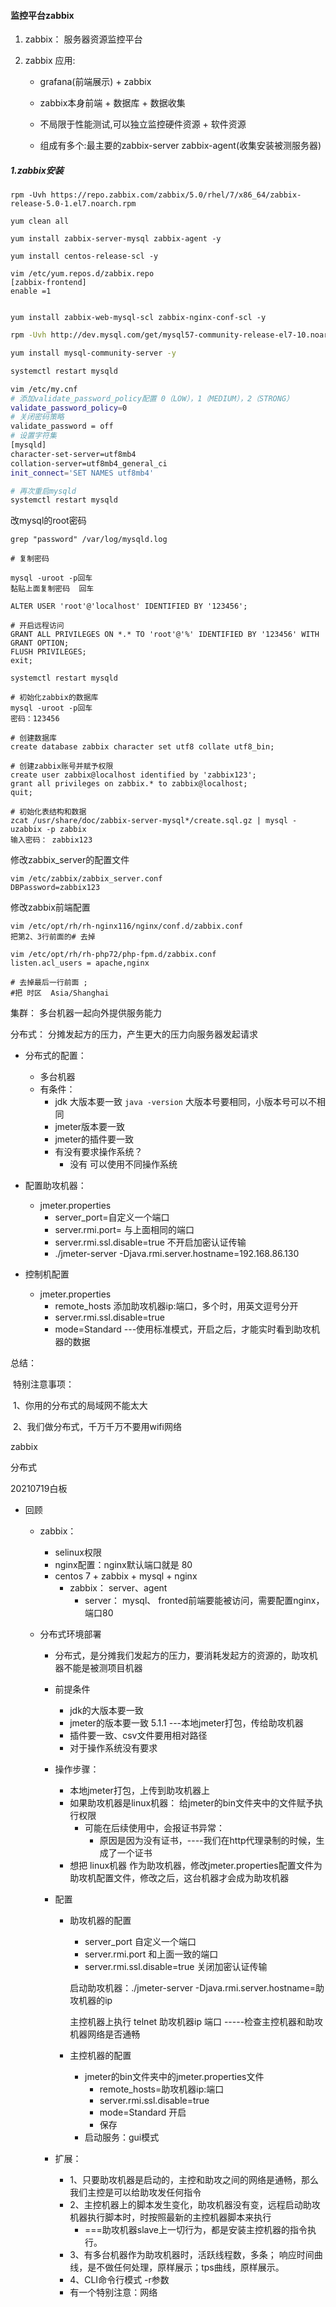 #### 监控平台zabbix  

1. zabbix： 服务器资源监控平台

2. zabbix 应用:

   + grafana(前端展示) + zabbix

   + zabbix本身前端 + 数据库 + 数据收集
   + 不局限于性能测试,可以独立监控硬件资源 + 软件资源
   + 组成有多个:最主要的zabbix-server    zabbix-agent(收集安装被测服务器)

##### 1.zabbix安装

```shell
rpm -Uvh https://repo.zabbix.com/zabbix/5.0/rhel/7/x86_64/zabbix-release-5.0-1.el7.noarch.rpm

yum clean all

yum install zabbix-server-mysql zabbix-agent -y

yum install centos-release-scl -y

vim /etc/yum.repos.d/zabbix.repo
[zabbix-frontend]
enable =1


yum install zabbix-web-mysql-scl zabbix-nginx-conf-scl -y 
```



```sh
rpm -Uvh http://dev.mysql.com/get/mysql57-community-release-el7-10.noarch.rpm

yum install mysql-community-server -y

systemctl restart mysqld

vim /etc/my.cnf
# 添加validate_password_policy配置 0（LOW），1（MEDIUM），2（STRONG）
validate_password_policy=0
# 关闭密码策略
validate_password = off
# 设置字符集
[mysqld]
character-set-server=utf8mb4
collation-server=utf8mb4_general_ci
init_connect='SET NAMES utf8mb4'

# 再次重启mysqld
systemctl restart mysqld

```

 

改mysql的root密码

```
grep "password" /var/log/mysqld.log

# 复制密码

mysql -uroot -p回车
黏贴上面复制密码  回车

ALTER USER 'root'@'localhost' IDENTIFIED BY '123456';

# 开启远程访问
GRANT ALL PRIVILEGES ON *.* TO 'root'@'%' IDENTIFIED BY '123456' WITH GRANT OPTION;
FLUSH PRIVILEGES;
exit;

systemctl restart mysqld
```



```
# 初始化zabbix的数据库
mysql -uroot -p回车
密码：123456

# 创建数据库
create database zabbix character set utf8 collate utf8_bin;

# 创建zabbix账号并赋予权限
create user zabbix@localhost identified by 'zabbix123';
grant all privileges on zabbix.* to zabbix@localhost;
quit;

# 初始化表结构和数据
zcat /usr/share/doc/zabbix-server-mysql*/create.sql.gz | mysql -uzabbix -p zabbix
输入密码： zabbix123
```



修改zabbix_server的配置文件

```
vim /etc/zabbix/zabbix_server.conf
DBPassword=zabbix123
```



修改zabbix前端配置

```
vim /etc/opt/rh/rh-nginx116/nginx/conf.d/zabbix.conf
把第2、3行前面的# 去掉
```

```
vim /etc/opt/rh/rh-php72/php-fpm.d/zabbix.conf
listen.acl_users = apache,nginx

# 去掉最后一行前面 ;
#把 时区  Asia/Shanghai
```





集群： 多台机器一起向外提供服务能力

分布式： 分摊发起方的压力，产生更大的压力向服务器发起请求

+ 分布式的配置：
  + 多台机器
  + 有条件：
    + jdk 大版本要一致   `java -version`  大版本号要相同，小版本号可以不相同
    + jmeter版本要一致
    + jmeter的插件要一致
    + 有没有要求操作系统？
      + 没有   可以使用不同操作系统

+ 配置助攻机器：
  + jmeter.properties
    + server_port=自定义一个端口
    + server.rmi.port= 与上面相同的端口
    + server.rmi.ssl.disable=true 不开启加密认证传输
    + ./jmeter-server -Djava.rmi.server.hostname=192.168.86.130

+ 控制机配置
  + jmeter.properties
    + remote_hosts 添加助攻机器ip:端口，多个时，用英文逗号分开
    + server.rmi.ssl.disable=true  
    + mode=Standard  ---使用标准模式，开启之后，才能实时看到助攻机器的数据

总结： 

​	特别注意事项： 

​	1、你用的分布式的局域网不能太大

​	2、我们做分布式，千万千万不要用wifi网络

zabbix

分布式

20210719白板

+ 回顾

  + zabbix：

    + selinux权限 
    + nginx配置：nginx默认端口就是 80
    + centos 7 + zabbix + mysql + nginx
      + zabbix： server、agent
        + server： mysql、 fronted前端要能被访问，需要配置nginx，端口80

  + 分布式环境部署

    + 分布式，是分摊我们发起方的压力，要消耗发起方的资源的，助攻机器不能是被测项目机器

    + 前提条件

      + jdk的大版本要一致
      + jmeter的版本要一致 5.1.1   ---本地jmeter打包，传给助攻机器
      + 插件要一致、csv文件要用相对路径
      + 对于操作系统没有要求

    + 操作步骤：

      + 本地jmeter打包，上传到助攻机器上
      + 如果助攻机器是linux机器： 给jmeter的bin文件夹中的文件赋予执行权限
        + 可能在后续使用中，会报证书异常：
          + 原因是因为没有证书，----我们在http代理录制的时候，生成了一个证书
      + 想把 linux机器 作为助攻机器，修改jmeter.properties配置文件为助攻机配置文件，修改之后，这台机器才会成为助攻机器

    + 配置

      + 助攻机器的配置

        + server_port  自定义一个端口 
        + server.rmi.port  和上面一致的端口
        + server.rmi.ssl.disable=true  关闭加密认证传输

        启动助攻机器：./jmeter-server -Djava.rmi.server.hostname=助攻机器的ip

        主控机器上执行  telnet 助攻机器ip 端口  -----检查主控机器和助攻机器网络是否通畅

      + 主控机器的配置

        + jmeter的bin文件夹中的jmeter.properties文件
          + remote_hosts=助攻机器ip:端口
          + server.rmi.ssl.disable=true
          + mode=Standard  开启
          + 保存
        + 启动服务：gui模式

    + 扩展：

      + 1、只要助攻机器是启动的，主控和助攻之间的网络是通畅，那么我们主控是可以给助攻发任何指令
      + 2、主控机器上的脚本发生变化，助攻机器没有变，远程启动助攻机器执行脚本时，时按照最新的主控机器脚本来执行
        + ===助攻机器slave上一切行为，都是安装主控机器的指令执行。
      + 3、有多台机器作为助攻机器时，活跃线程数，多条； 响应时间曲线，是不做任何处理，原样展示；tps曲线，原样展示。
      + 4、CLI命令行模式 -r参数
      + 有一个特别注意：网络

    

    